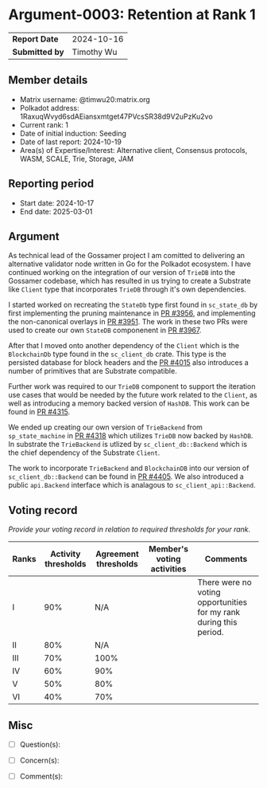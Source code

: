 # Argument-0003: Retention at Rank 1

|                 |                                                                                             |
| --------------- | ------------------------------------------------------------------------------------------- |
| **Report Date** | 2024-10-16                                                                                  |
| **Submitted by**| Timothy Wu                                                                                  |


## Member details

- Matrix username: @timwu20:matrix.org
- Polkadot address: 1RaxuqWvyd6sdAEiansxmtget47PVcsSR38d9V2uPzKu2vo
- Current rank: 1
- Date of initial induction: Seeding
- Date of last report: 2024-10-19
- Area(s) of Expertise/Interest: Alternative client, Consensus protocols, WASM, SCALE, Trie, Storage, JAM


## Reporting period

- Start date: 2024-10-17
- End date: 2025-03-01


## Argument

As technical lead of the Gossamer project I am comitted to delivering an alternative validator node written in Go for the Polkadot ecosystem.  I have continued working on the integration of our version of `TrieDB` into the Gossamer codebase, which has resulted in us trying to create a Substrate like `Client` type that incorporates `TrieDB` through it's own dependencies.

I started worked on recreating the `StateDb` type first found in `sc_state_db` by first implementing the pruning maintenance in [PR #3956](https://github.com/ChainSafe/gossamer/pull/3956), and implementing the non-canonical overlays in [PR #3951](https://github.com/ChainSafe/gossamer/pull/3951).  The work in these two PRs were used to create our own `StateDB` componenent in [PR #3967](https://github.com/ChainSafe/gossamer/pull/3967).

After that I moved onto another dependency of the `Client` which is the `BlockchainDb` type found in the `sc_client_db` crate.  This type is the persisted database for block headers and the [PR #4015](https://github.com/ChainSafe/gossamer/pull/4015) also introduces a number of primitives that are Substrate compatible.

Further work was required to our `TrieDB` component to support the iteration use cases that would be needed by the future work related to the `Client`, as well as introducing a memory backed version of `HashDB`.  This work can be found in [PR #4315](https://github.com/ChainSafe/gossamer/pull/4315).

We ended up creating our own version of `TrieBackend` from `sp_state_machine` in [PR #4318](https://github.com/ChainSafe/gossamer/pull/4318) which utilizes `TrieDB` now backed by `HashDB`. In substrate the `TrieBackend` is utlized by `sc_client_db::Backend` which is the chief dependency of the Substrate `Client`.  

The work to incorporate `TrieBackend` and `BlockchainDB` into our version of `sc_client_db::Backend` can be found in [PR #4405](https://github.com/ChainSafe/gossamer/pull/4405).  We also introduced a public `api.Backend` interface which is analagous to `sc_client_api::Backend`.  


## Voting record
*Provide your voting record in relation to required thresholds for your rank.* 

|  Ranks | Activity thresholds | Agreement thresholds | Member's voting activities | Comments |
|---|---|---|---|---|
|I  |90%   |N/A   |   | There were no voting opportunities for my rank during this period. |
|II |80%   |N/A   |   |  |
|III|70%   |100%  |   |  |
|IV |60%   |90%   |   |  |
|V  |50%   |80%   |   |  |
|VI |40%   |70%   |   |  |


## Misc

- [ ] Question(s): 

- [ ] Concern(s): 

- [ ] Comment(s): 

